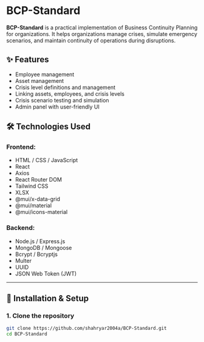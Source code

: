 # BCP-Standard

**BCP-Standard** is a practical implementation of Business Continuity Planning for organizations. It helps organizations manage crises, simulate emergency scenarios, and maintain continuity of operations during disruptions.

## ✨ Features

- Employee management
- Asset management
- Crisis level definitions and management
- Linking assets, employees, and crisis levels
- Crisis scenario testing and simulation
- Admin panel with user-friendly UI

## 🛠 Technologies Used

### Frontend:
- HTML / CSS / JavaScript
- React
- Axios
- React Router DOM
- Tailwind CSS
- XLSX
- @mui/x-data-grid
- @mui/material
- @mui/icons-material

### Backend:
- Node.js / Express.js
- MongoDB / Mongoose
- Bcrypt / Bcryptjs
- Multer
- UUID
- JSON Web Token (JWT)

---

## 🚀 Installation & Setup

### 1. Clone the repository

```bash
git clone https://github.com/shahryar2004a/BCP-Standard.git
cd BCP-Standard
